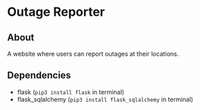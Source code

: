 # Outage Reporter
## About
A website where users can report outages at their locations.
## Dependencies
 - flask (```pip3 install flask``` in terminal)
 - flask_sqlalchemy (```pip3 install flask_sqlalchemy``` in terminal)